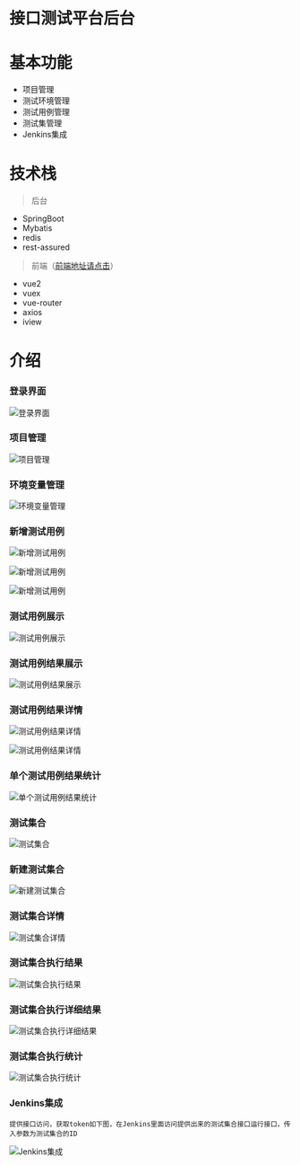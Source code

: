 # 接口测试平台后台

# 基本功能 
* 项目管理
* 测试环境管理
* 测试用例管理
* 测试集管理
* Jenkins集成

# 技术栈

  >  后台

   * SpringBoot
   * Mybatis
   * redis
   * rest-assured
  
> 前端（[前端地址请点击](https://github.com/uestctang/Daisly_Front.git "接口测试平台前端地址")）
   
   * vue2
   * vuex
   * vue-router
   * axios
   * iview

# 介绍

### 登录界面

![登录界面](https://testerhome.com/uploads/photo/2018/28db2993-26e2-4c82-80de-5ab3771fdde0.png!large)

### 项目管理

![项目管理](https://testerhome.com/uploads/photo/2018/a920c1e6-3f89-4fe6-a7df-01b296baa1cb.png!large)

### 环境变量管理

![环境变量管理](/uploads/photo/2018/e9c02787-d7b1-437b-8c63-c7a3ca502c66.png!large)

### 新增测试用例

![新增测试用例](/uploads/photo/2018/e25a2910-bd20-4bab-a887-c29c5c3cbb03.png!large)

![新增测试用例](/uploads/photo/2018/b33d2291-4799-4fbd-a16e-b659ba9d3bd7.png!large)

![新增测试用例](/uploads/photo/2018/177eabd5-dfed-4d28-ba44-ae80d70eb542.png!large)

### 测试用例展示

![测试用例展示](/uploads/photo/2018/b0a0a03a-eea2-479c-8f2a-cac838780509.png!large)

### 测试用例结果展示

![测试用例结果展示](/uploads/photo/2018/11d77787-f06d-40a0-add2-2d458bcaf9e9.png!large)

### 测试用例结果详情

![测试用例结果详情](/uploads/photo/2018/472d7566-9c27-4583-8c65-9ce012546083.png!large)

![测试用例结果详情](/uploads/photo/2018/8432917e-a26f-42b0-8097-f1ea156c30b9.png!large)

### 单个测试用例结果统计

![单个测试用例结果统计](/uploads/photo/2018/48d28faf-8bf8-42b2-8d50-9927fea07289.png!large)

### 测试集合

![测试集合](/uploads/photo/2018/b97de516-cf69-4c31-a521-a1594722576d.png!large)

### 新建测试集合

![新建测试集合](/uploads/photo/2018/54bbb4a2-5a93-4c0a-995f-79e8ef46e43a.png!large)

### 测试集合详情

![测试集合详情](/uploads/photo/2018/68076860-a3a9-46c0-b03f-19756b7ab6db.png!large)

### 测试集合执行结果

![测试集合执行结果](/uploads/photo/2018/e7e78ccc-5ee5-480e-a674-08276a57c6ec.png!large)

### 测试集合执行详细结果

![测试集合执行详细结果](/uploads/photo/2018/2049537f-50f1-4a97-ba4f-efb4cbb9a4e5.png!large)

### 测试集合执行统计

![测试集合执行统计](/uploads/photo/2018/7a960403-81ac-40e4-b904-1568296d3fd2.png!large)

### Jenkins集成
    提供接口访问，获取token如下图，在Jenkins里面访问提供出来的测试集合接口运行接口，传入参数为测试集合的ID

![Jenkins集成](/uploads/photo/2018/b9caa2b5-1049-4a9e-9646-0973d6918856.png!large)
